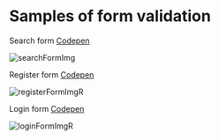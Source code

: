 # Samples of form validation


Search form [Codepen](https://codepen.io/minerva_long/pen/gOWpqKO)

![searchFormImg](https://user-images.githubusercontent.com/54006453/124377861-98bee680-dcae-11eb-84c8-a433a46dd516.png)

Register form [Codepen](https://codepen.io/minerva_long/pen/oNWXmEQ)

![registerFormImgR](https://user-images.githubusercontent.com/54006453/124378045-aaed5480-dcaf-11eb-9c19-956713ba3443.png)

Login form [Codepen](https://codepen.io/minerva_long/pen/RwVPvLO)

![loginFormImgR](https://user-images.githubusercontent.com/54006453/124378046-ab85eb00-dcaf-11eb-93db-e26c38606df6.png)
